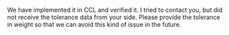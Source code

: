 We have implemented it in CCL and verified it. I tried to contact you, but did not receive the tolerance data from your side.
Please provide the tolerance in weight so that we can avoid this kind of issue in the future.
